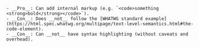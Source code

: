 <!-- indent for expected context of inclusion -->

    - __Pro__: Can add internal markup (e.g. `<code>something <strong>bold</strong></code>`).
    - __Con__: Does __not__ follow the [WHATWG standard example](https://html.spec.whatwg.org/multipage/text-level-semantics.html#the-code-element).
    - __Con__: Can __not__ have syntax highlighting (without caveats and overhead).
